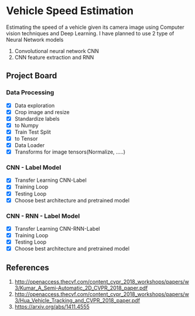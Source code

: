 # Vehicle Speed Estimation
Estimating the speed of a vehicle given its camera image using Computer vision techniques and Deep Learning.
I have planned to use 2 type of Neural Network models
1. Convolutional neural network CNN
2. CNN feature extraction and RNN

## Project Board
### Data Processing
- [x] Data exploration
- [x] Crop image and resize 
- [x] Standardize labels
- [x] to Numpy
- [x] Train Test Split
- [x]  to Tensor
- [x]  Data Loader
- [x] Transforms for image tensors(Normalize, .....)

### CNN - Label Model
- [x] Transfer Learning CNN-Label
- [x] Training Loop 
- [x] Testing Loop
- [x] Choose best architecture and pretrained model

### CNN - RNN - Label Model
- [x] Transfer Learning CNN-RNN-Label
- [x] Training Loop 
- [x] Testing Loop
- [x] Choose best architecture and pretrained model

## References
1. http://openaccess.thecvf.com/content_cvpr_2018_workshops/papers/w3/Kumar_A_Semi-Automatic_2D_CVPR_2018_paper.pdf
2. http://openaccess.thecvf.com/content_cvpr_2018_workshops/papers/w3/Hua_Vehicle_Tracking_and_CVPR_2018_paper.pdf
3. https://arxiv.org/abs/1411.4555
